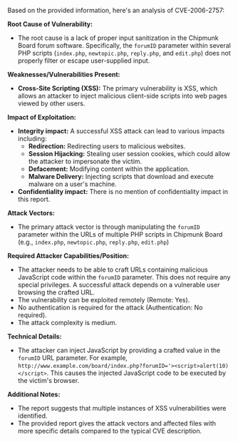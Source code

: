 Based on the provided information, here's an analysis of CVE-2006-2757:

**Root Cause of Vulnerability:**
- The root cause is a lack of proper input sanitization in the Chipmunk Board forum software. Specifically, the `forumID` parameter within several PHP scripts (`index.php`, `newtopic.php`, `reply.php`, and `edit.php`) does not properly filter or escape user-supplied input.

**Weaknesses/Vulnerabilities Present:**
- **Cross-Site Scripting (XSS):** The primary vulnerability is XSS, which allows an attacker to inject malicious client-side scripts into web pages viewed by other users.

**Impact of Exploitation:**
- **Integrity impact:** A successful XSS attack can lead to various impacts including:
  - **Redirection:** Redirecting users to malicious websites.
  - **Session Hijacking:** Stealing user session cookies, which could allow the attacker to impersonate the victim.
  - **Defacement:** Modifying content within the application.
  - **Malware Delivery:**  Injecting scripts that download and execute malware on a user's machine.
- **Confidentiality impact:** There is no mention of confidentiality impact in this report.

**Attack Vectors:**
- The primary attack vector is through manipulating the `forumID` parameter within the URLs of multiple PHP scripts in Chipmunk Board (e.g., `index.php`, `newtopic.php`, `reply.php`, `edit.php`)

**Required Attacker Capabilities/Position:**
- The attacker needs to be able to craft URLs containing malicious JavaScript code within the `forumID` parameter. This does not require any special privileges. A successful attack depends on a vulnerable user browsing the crafted URL.
- The vulnerability can be exploited remotely (Remote: Yes).
- No authentication is required for the attack (Authentication: No required).
- The attack complexity is medium.

**Technical Details:**
- The attacker can inject JavaScript by providing a crafted value in the `forumID` URL parameter. For example, `http://www.example.com/board/index.php?forumID='><script>alert(10)</script>`. This causes the injected JavaScript code to be executed by the victim's browser.

**Additional Notes:**
- The report suggests that multiple instances of XSS vulnerabilities were identified.
- The provided report gives the attack vectors and affected files with more specific details compared to the typical CVE description.